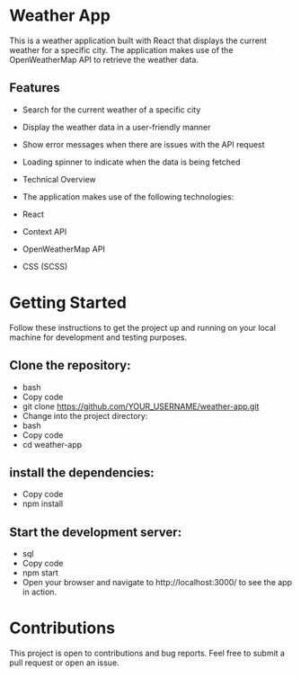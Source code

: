 # Weather App
This is a weather application built with React that displays the current weather for a specific city. The application makes use of the OpenWeatherMap API to retrieve the weather data.

## Features
* Search for the current weather of a specific city
* Display the weather data in a user-friendly manner
* Show error messages when there are issues with the API request
* Loading spinner to indicate when the data is being fetched
* Technical Overview
* The application makes use of the following technologies:


* React
* Context API
* OpenWeatherMap API
* CSS (SCSS)


# Getting Started
Follow these instructions to get the project up and running on your local machine for development and testing purposes.


## Clone the repository:
* bash
* Copy code
* git clone https://github.com/YOUR_USERNAME/weather-app.git
* Change into the project directory:
* bash
* Copy code
* cd weather-app


## install the dependencies:
* Copy code
* npm install


## Start the development server:
* sql
* Copy code
* npm start
* Open your browser and navigate to http://localhost:3000/ to see the app in action.


# Contributions
 This project is open to contributions and bug reports. Feel free to submit a pull request or open an issue.